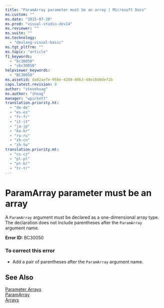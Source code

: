 ```yaml
---
title: "ParamArray parameter must be an array | Microsoft Docs"
ms.custom: ""
ms.date: "2015-07-20"
ms.prod: "visual-studio-dev14"
ms.reviewer: ""
ms.suite: ""
ms.technology: 
  - "devlang-visual-basic"
ms.tgt_pltfrm: ""
ms.topic: "article"
f1_keywords: 
  - "bc30050"
  - "vbc30050"
helpviewer_keywords: 
  - "BC30050"
ms.assetid: da02aefe-950e-4289-89b3-48e10d0def1b
caps.latest.revision: 8
author: "stevehoag"
ms.author: "shoag"
manager: "wpickett"
translation.priority.ht: 
  - "de-de"
  - "es-es"
  - "fr-fr"
  - "it-it"
  - "ja-jp"
  - "ko-kr"
  - "ru-ru"
  - "zh-cn"
  - "zh-tw"
translation.priority.mt: 
  - "cs-cz"
  - "pl-pl"
  - "pt-br"
  - "tr-tr"
---
```

# ParamArray parameter must be an array
A `ParamArray` argument must be declared as a one-dimensional array type. The declaration does not include parentheses after the `ParamArray` argument name.  
  
 **Error ID:** BC30050  
  
### To correct this error  
  
-   Add a pair of parentheses after the `ParamArray` argument name.  
  
## See Also  
 [Parameter Arrays](/dotnet/visual-basic/language-reference/procedures/parameter-arrays)   
 [ParamArray](/dotnet/visual-basic/language-reference/modifiers/paramarray)   
 [Arrays](/dotnet/visual-basic/programming-guide/language-features/arrays/index)